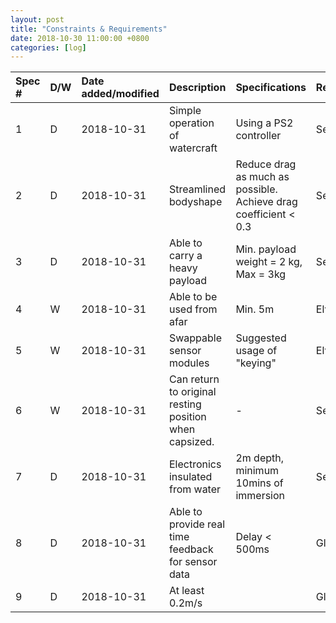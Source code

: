 ```yaml
---
layout: post
title: "Constraints & Requirements"
date: 2018-10-30 11:00:00 +0800
categories: [log]
---
```



|Spec #|D/W|Date added/modified|Description|Specifications|Responsibility|Test|
|:---------|:------|:-----------|:-----------|:-----------|:------------|:-----------|
|1         |D      |2018-10-31  |Simple operation of watercraft|Using a PS2 controller|Selwyn|-|
|2         |D      |2018-10-31  |Streamlined bodyshape|Reduce drag as much as possible.<br> Achieve drag coefficient < 0.3|Selwyn|-|
|3         |D      |2018-10-31  |Able to carry a heavy payload|Min. payload weight = 2 kg, Max = 3kg |Selwyn|Add weights|
|4         |W      |2018-10-31  |Able to be used from afar|Min. 5m|Elvis|Simple majority voting|
|5         |W      |2018-10-31  |Swappable sensor modules|Suggested usage of "keying"|Elvis|Check whether data connection is common|
|6         |W      |2018-10-31  |Can return to original resting position when capsized.|-|Selwyn|Test it in a rasin/basin/pool with a prototype|
|7         |D      |2018-10-31  |Electronics insulated from water|2m depth, minimum 10mins of immersion|Selwyn|Test it in a rasin/basin/pool with a prototype|
|8         |D      |2018-10-31  |Able to provide real time feedback for sensor data|Delay < 500ms |Glenn|Test it with Arduino before attaching to submarine. (Test in air and underwater)|
|9         |D      |2018-10-31  |At least 0.2m/s| |Glenn|-|